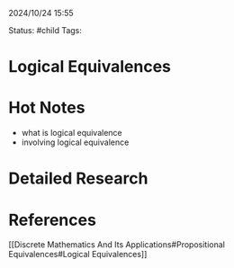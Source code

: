 2024/10/24
15:55

Status: #child
Tags:
# Logical Equivalences


# Hot Notes
- what is logical equivalence
- involving logical equivalence

# Detailed Research



# References

[[Discrete Mathematics And Its Applications#Propositional Equivalences#Logical Equivalences]]
